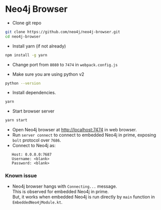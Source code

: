 # Neo4j Browser

 * Clone git repo
```bash
git clone https://github.com/neo4j/neo4j-browser.git
cd neo4j-browser
```

 * Install yarn (if not already)
```bash
npm install -g yarn
```

 * Change port from `8080` to `7474` in `webpack.config.js`

 * Make sure you are using python v2
```bash
python --version
``` 

 * Install dependencies.
```bash
yarn
```

 * Start browser server
```bash
yarn start
```

 * Open Neo4j browser at [http://localhost:7474](http://localhost:7474) in web browser.
 * Run `server connect` to connect to embedded Neo4j in prime, exposing `bolt` protocol over `7686`.
 * Connect to Neo4j as:
```text
   Host: 0.0.0.0:7687
   Username: <blank>
   Password: <blank> 
```

### Known issue

 * Neo4j browser hangs with `Connecting...` message.<br>
   This is observed for embedded Neo4j in prime.<br>
   But, it works when embedded Neo4j is run directly by `main` function in `EmbeddedNeo4jModule.kt`.  